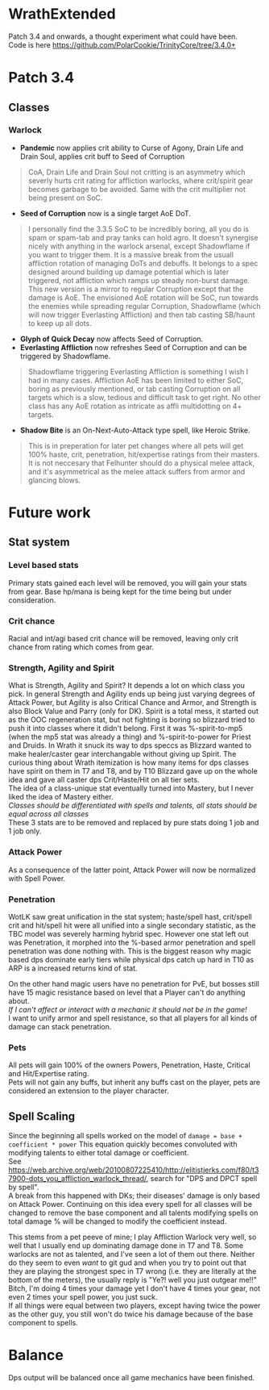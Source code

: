 # WrathExtended
Patch 3.4 and onwards, a thought experiment what could have been.  
Code is here https://github.com/PolarCookie/TrinityCore/tree/3.4.0+

# Patch 3.4
## Classes
### Warlock
+ **Pandemic** now applies crit ability to Curse of Agony, Drain Life and Drain Soul, applies crit buff to Seed of Corruption
> CoA, Drain Life and Drain Soul not critting is an asymmetry which severly hurts crit rating for affliction warlocks, where crit/spirit gear becomes garbage to be avoided. Same with the crit multiplier not being present on SoC.

+ **Seed of Corruption** now is a single target AoE DoT.
> I personally find the 3.3.5 SoC to be incredibly boring, all you do is spam or spam-tab and pray tanks can hold agro. It doesn't synergise nicely with anything in the warlock arsenal, except Shadowflame if you want to trigger them. It is a massive break from the usuall affliction rotation of managing DoTs and debuffs. It belongs to a spec designed around building up damage potential which is later triggered, not affliction which ramps up steady non-burst damage. This new version is a mirror to regular Corruption except that the damage is AoE. The envisioned AoE rotation will be SoC, run towards the enemies while spreading regular Corruption, Shadowflame (which will now trigger Everlasting Affliction) and then tab casting SB/haunt to keep up all dots.
+ **Glyph of Quick Decay** now affects Seed of Corruption.
+ **Everlasting Affliction** now refreshes Seed of Corruption and can be triggered by Shadowflame.
> Shadowflame triggering Everlasting Affliction is something I wish I had in many cases. Affliction AoE has been limited to either SoC, boring as previously mentioned, or tab casting Corruption on all targets which is a slow, tedious and difficult task to get right. No other class has any AoE rotation as intricate as affli multidotting on 4+ targets.
+ **Shadow Bite** is an On-Next-Auto-Attack type spell, like Heroic Strike.
> This is in preperation for later pet changes where all pets will get 100% haste, crit, penetration, hit/expertise ratings from their masters. It is not neccesary that Felhunter should do a physical melee attack, and it's asymmetrical as the melee attack suffers from armor and glancing blows.

# Future work
## Stat system
### Level based stats
Primary stats gained each level will be removed, you will gain your stats from gear. Base hp/mana is being kept for the time being but under consideration.
### Crit chance
Racial and int/agi based crit chance will be removed, leaving only crit chance from rating which comes from gear.

### Strength, Agility and Spirit
What is Strength, Agility and Spirit? It depends a lot on which class you pick. In general Strength and Agility ends up being just varying degrees of Attack Power, but Agility is also Critical Chance and Armor, and Strength is also Block Value and Parry (only for DK). Spirit is a total mess, it started out as the OOC regeneration stat, but not fighting is boring so blizzard tried to push it into classes where it didn't belong. First it was %-spirit-to-mp5 (when the mp5 stat was already a thing) and %-spirit-to-power for Priest and Druids. In Wrath it snuck its way to dps speccs as Blizzard wanted to make healer/caster gear interchangable without giving up Spirit. The curious thing about Wrath itemization is how many items for dps classes have spirit on them in T7 and T8, and by T10 Blizzard gave up on the whole idea and gave all caster dps Crit/Haste/Hit on all tier sets.  
The idea of a class-unique stat eventually turned into Mastery, but I never liked the idea of Mastery either.  
*Classes should be differentiated with spells and talents, all stats should be equal across all classes*  
These 3 stats are to be removed and replaced by pure stats doing 1 job and 1 job only.  

### Attack Power
As a consequence of the latter point, Attack Power will now be normalized with Spell Power.

### Penetration
WotLK saw great unification in the stat system; haste/spell hast, crit/spell crit and hit/spell hit were all unified into a single secondary statistic, as the TBC model was severely harming hybrid spec.
However one stat left out was Penetration, it morphed into the %-based armor penetration and spell penetration was done nothing with.
This is the biggest reason why magic based dps dominate early tiers while physical dps catch up hard in T10 as ARP is a increased returns kind of stat.

On the other hand magic users have no penetration for PvE, but bosses still have 15 magic resistance based on level that a Player can't do anything about.  
*If I can't affect or interact with a mechanic it should not be in the game!*  
I want to unify armor and spell resistance, so that all players for all kinds of damage can stack penetration.

### Pets
All pets will gain 100% of the owners Powers, Penetration, Haste, Critical and Hit/Expertise rating.  
Pets will not gain any buffs, but inherit any buffs cast on the player, pets are considered an extension to the player character.

## Spell Scaling
Since the beginning all spells worked on the model of `damage = base + coefficient * power`
This equation quickly becomes convoluted with modifying talents to either total damage or coefficient.  
See https://web.archive.org/web/20100807225410/http://elitistjerks.com/f80/t37900-dots_you_affliction_warlock_thread/, search for "DPS and DPCT spell by spell".  
A break from this happened with DKs; their diseases' damage is only based on Attack Power. Continuing on this idea every spell for all classes will be changed to remove the base component and all talents modifying spells on total damage % will be changed to modify the coefficient instead.

This stems from a pet peeve of mine; I play Affliction Warlock very well, so well that I usually end up dominating damage done in T7 and T8. Some warlocks are not as talented, and I've seen a lot of them out there. Neither do they seem to even *want* to git gud and when you try to point out that they are playing the strongest spec in T7 wrong (i.e. they are literally at the bottom of the meters), the usually reply is "Ye?! well you just outgear me!!"  
Bitch, I'm doing 4 times your damage yet I don't have 4 times your gear, not even 2 times your spell power, you just suck.  
If all things were equal between two players, except having twice the power as the other guy, you still won't do twice his damage because of the base component to spells.

# Balance
Dps output will be balanced once all game mechanics have been finished.
